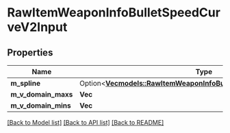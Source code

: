# RawItemWeaponInfoBulletSpeedCurveV2Input

## Properties

Name | Type | Description | Notes
------------ | ------------- | ------------- | -------------
**m_spline** | Option<[**Vec<models::RawItemWeaponInfoBulletSpeedCurveSplineV2Input>**](RawItemWeaponInfoBulletSpeedCurveSplineV2-Input.md)> |  | [optional]
**m_v_domain_maxs** | **Vec<f64>** |  | 
**m_v_domain_mins** | **Vec<f64>** |  | 

[[Back to Model list]](../README.md#documentation-for-models) [[Back to API list]](../README.md#documentation-for-api-endpoints) [[Back to README]](../README.md)


